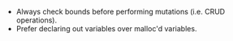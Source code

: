 - Always check bounds before performing mutations (i.e. CRUD operations).
- Prefer declaring out variables over malloc'd variables.
